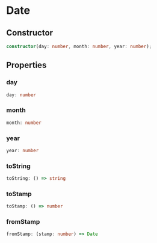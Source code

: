 # Date

## Constructor

```ts
constructor(day: number, month: number, year: number);
```

## Properties

### day

```ts
day: number
```

### month

```ts
month: number
```

### year

```ts
year: number
```

### toString

```ts
toString: () => string
```

### toStamp

```ts
toStamp: () => number
```

### fromStamp

```ts
fromStamp: (stamp: number) => Date
```
